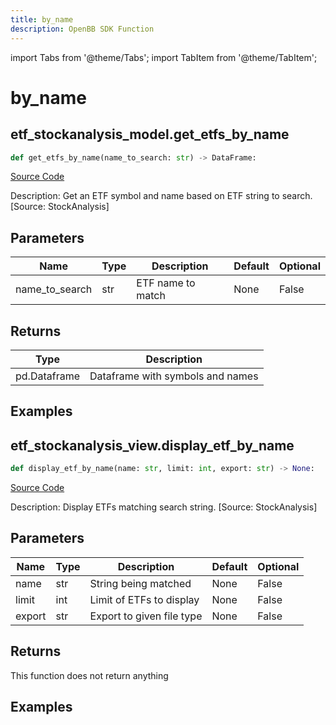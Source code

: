 ```yaml
---
title: by_name
description: OpenBB SDK Function
---
```


import Tabs from '@theme/Tabs';
import TabItem from '@theme/TabItem';

# by_name

<Tabs>
<TabItem value="model" label="Model" default>

## etf_stockanalysis_model.get_etfs_by_name

```python title='openbb_terminal/etf/stockanalysis_model.py'
def get_etfs_by_name(name_to_search: str) -> DataFrame:
```
[Source Code](https://github.com/OpenBB-finance/OpenBBTerminal/tree/main/openbb_terminal/etf/stockanalysis_model.py#L134)

Description: Get an ETF symbol and name based on ETF string to search. [Source: StockAnalysis]

## Parameters

| Name | Type | Description | Default | Optional |
| ---- | ---- | ----------- | ------- | -------- |
| name_to_search | str | ETF name to match | None | False |

## Returns

| Type | Description |
| ---- | ----------- |
| pd.Dataframe | Dataframe with symbols and names |

## Examples



</TabItem>
<TabItem value="view" label="View">

## etf_stockanalysis_view.display_etf_by_name

```python title='openbb_terminal/etf/stockanalysis_view.py'
def display_etf_by_name(name: str, limit: int, export: str) -> None:
```
[Source Code](https://github.com/OpenBB-finance/OpenBBTerminal/tree/main/openbb_terminal/etf/stockanalysis_view.py#L99)

Description: Display ETFs matching search string. [Source: StockAnalysis]

## Parameters

| Name | Type | Description | Default | Optional |
| ---- | ---- | ----------- | ------- | -------- |
| name | str | String being matched | None | False |
| limit | int | Limit of ETFs to display | None | False |
| export | str | Export to given file type | None | False |

## Returns

This function does not return anything

## Examples



</TabItem>
</Tabs>